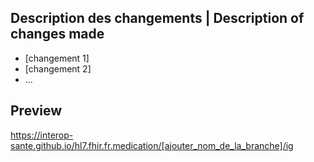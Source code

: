 ## Description des changements | Description of changes made

* [changement 1]
* [changement 2]
* ...

## Preview

https://interop-sante.github.io/hl7.fhir.fr.medication/[ajouter_nom_de_la_branche]/ig

